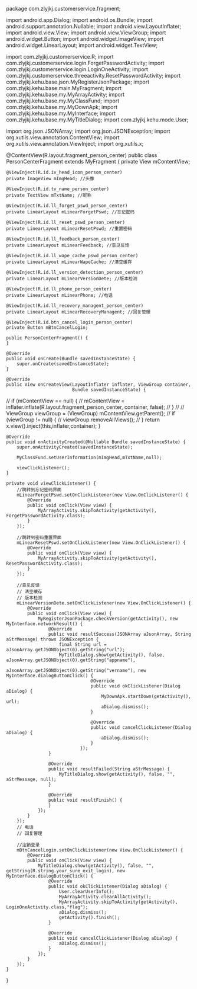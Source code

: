 package com.zlyjkj.customerservice.fragment;

import android.app.Dialog;
import android.os.Bundle;
import android.support.annotation.Nullable;
import android.view.LayoutInflater;
import android.view.View;
import android.view.ViewGroup;
import android.widget.Button;
import android.widget.ImageView;
import android.widget.LinearLayout;
import android.widget.TextView;

import com.zlyjkj.customerservice.R;
import com.zlyjkj.customerservice.login.ForgetPasswordActivity;
import com.zlyjkj.customerservice.login.LoginOneActivity;
import com.zlyjkj.customerservice.threeactivity.ResetPasswordActivity;
import com.zlyjkj.kehu.base.json.MyRegisterJsonPackage;
import com.zlyjkj.kehu.base.main.MyFragment;
import com.zlyjkj.kehu.base.my.MyArrayActivity;
import com.zlyjkj.kehu.base.my.MyClassFund;
import com.zlyjkj.kehu.base.my.MyDownApk;
import com.zlyjkj.kehu.base.my.MyInterface;
import com.zlyjkj.kehu.base.my.MyTitleDialog;
import com.zlyjkj.kehu.mode.User;

import org.json.JSONArray;
import org.json.JSONException;
import org.xutils.view.annotation.ContentView;
import org.xutils.view.annotation.ViewInject;
import org.xutils.x;

@ContentView(R.layout.fragment_person_center)
public class PersonCenterFragment extends MyFragment {
    private View mContentView;

    @ViewInject(R.id.iv_head_icon_person_center)
    private ImageView mImgHead; //头像

    @ViewInject(R.id.tv_name_person_center)
    private TextView mTxtName; //昵称

    @ViewInject(R.id.ll_forget_pswd_person_center)
    private LinearLayout mLinearForgetPswd; //忘记密码

    @ViewInject(R.id.ll_reset_pswd_person_center)
    private LinearLayout mLinearResetPswd; //重置密码

    @ViewInject(R.id.ll_feedback_person_center)
    private LinearLayout mLinearFeedback; //意见反馈

    @ViewInject(R.id.ll_wape_cache_pswd_person_center)
    private LinearLayout mLinearWapeCache; //清空缓存

    @ViewInject(R.id.ll_version_detection_person_center)
    private LinearLayout mLinearVersionDete; //版本检测

    @ViewInject(R.id.ll_phone_person_center)
    private LinearLayout mLinearPhone; //电话

    @ViewInject(R.id.ll_recovery_managent_person_center)
    private LinearLayout mLinearRecoveryManagent; //回复管理

    @ViewInject(R.id.btn_cancel_login_person_center)
    private Button mBtnCancelLogin;

    public PersonCenterFragment() {
    }

    @Override
    public void onCreate(Bundle savedInstanceState) {
        super.onCreate(savedInstanceState);
    }

    @Override
    public View onCreateView(LayoutInflater inflater, ViewGroup container,
                             Bundle savedInstanceState) {
//        if (mContentView == null) {
//            mContentView = inflater.inflate(R.layout.fragment_person_center, container, false);
//        }
//
//        ViewGroup viewGroup = (ViewGroup) mContentView.getParent();
//        if (viewGroup != null) {
//            viewGroup.removeAllViews();
//        }
        return x.view().inject(this,inflater,container);
    }

    @Override
    public void onActivityCreated(@Nullable Bundle savedInstanceState) {
        super.onActivityCreated(savedInstanceState);

        MyClassFund.setUserInformation(mImgHead,mTxtName,null);

        viewClickListener();
    }

    private void viewClickListener() {
        //跳转到忘记密码界面
        mLinearForgetPswd.setOnClickListener(new View.OnClickListener() {
            @Override
            public void onClick(View view) {
                MyArrayActivity.skipToActivity(getActivity(), ForgetPasswordActivity.class);
            }
        });

        //跳转到密码重置界面
        mLinearResetPswd.setOnClickListener(new View.OnClickListener() {
            @Override
            public void onClick(View view) {
                MyArrayActivity.skipToActivity(getActivity(), ResetPasswordActivity.class);
            }
        });

        //意见反馈
        // 清空缓存
        // 版本检测
        mLinearVersionDete.setOnClickListener(new View.OnClickListener() {
            @Override
            public void onClick(View view) {
                MyRegisterJsonPackage.checkVersion(getActivity(), new MyInterface.networkResult() {
                    @Override
                    public void resultSuccess(JSONArray aJsonArray, String aStrMessage) throws JSONException {
                        final String url = aJsonArray.getJSONObject(0).getString("url");
                        MyTitleDialog.show(getActivity(), false, aJsonArray.getJSONObject(0).getString("appname"),
                                aJsonArray.getJSONObject(0).getString("vername"), new MyInterface.dialogButtonClick() {
                                    @Override
                                    public void okClickListener(Dialog aDialog) {
                                        MyDownApk.startDown(getActivity(), url);
                                        aDialog.dismiss();
                                    }

                                    @Override
                                    public void cancelClickListener(Dialog aDialog) {
                                        aDialog.dismiss();
                                    }
                                });
                    }

                    @Override
                    public void resultFailed(String aStrMessage) {
                        MyTitleDialog.show(getActivity(), false, "", aStrMessage, null);
                    }

                    @Override
                    public void resultFinish() {
                    }
                });
            }
        });
        // 电话
        // 回复管理

        //注销登录
        mBtnCancelLogin.setOnClickListener(new View.OnClickListener() {
            @Override
            public void onClick(View view) {
                MyTitleDialog.show(getActivity(), false, "", getString(R.string.your_sure_exit_login), new MyInterface.dialogButtonClick() {
                    @Override
                    public void okClickListener(Dialog aDialog) {
                        User.clearUserInfo();
                        MyArrayActivity.clearAllActivity();
                        MyArrayActivity.skipToActivity(getActivity(), LoginOneActivity.class,"flag");
                        aDialog.dismiss();
                        getActivity().finish();
                    }

                    @Override
                    public void cancelClickListener(Dialog aDialog) {
                        aDialog.dismiss();
                    }
                });
            }
        });
    }
}
